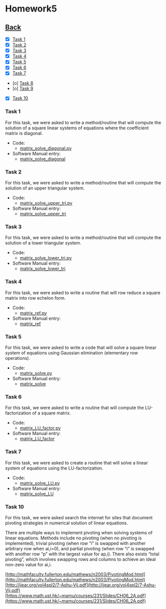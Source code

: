 # Homework5<br>

## [Back](../)

- [x] [Task 1](#task-1)
- [x] [Task 2](#task-2)
- [x] [Task 3](#task-3)
- [x] [Task 4](#task-4)
- [x] [Task 5](#task-5)
- [x] [Task 6](#task-6)
- [x] [Task 7](#task-7)
- [o] [Task 8](#task-8)
- [o] [Task 9](#task-9)
- [x] [Task 10](#task-10)

### Task 1
For this task, we were asked to write a method/routine that will compute the solution of a square linear systems of equations where the coefficient matrix is diagonal.

- Code:
  - [matrix_solve_diagonal.py](Task1/matrix_solve_diagonal.py)
- Software Manual entry:
  - [matrix_solve_diagonal](../software_manual/matrix_solve_diagonal.md)

### Task 2
For this task, we were asked to write a method/routine that will compute the solution of an upper triangular system.

- Code:
  - [matrix_solve_upper_tri.py](Task2/matrix_solve_upper_tri.py)
- Software Manual entry:
  - [matrix_solve_upper_tri](../software_manual/matrix_solve_upper_tri.md)

### Task 3
For this task, we were asked to write a method/routine that will compute the solution of a lower triangular system.

- Code:
  - [matrix_solve_lower_tri.py](Task3/matrix_solve_lower_tri.py)
- Software Manual entry:
  - [matrix_solve_lower_tri](../software_manual/matrix_solve_lower_tri.md)

### Task 4
For this task, we were asked to write a routine that will row reduce a square matrix into row echelon form.

- Code:
  - [matrix_ref.py](Task4/matrix_ref.py)
- Software Manual entry:
  - [matrix_ref](../software_manual/matrix_ref.md)

### Task 5
For this task, we were asked to write a code that will solve a square linear system of equations using Gaussian elimination (elementary row operations).

- Code:
  - [matrix_solve.py](Task5/matrix_solve.py)
- Software Manual entry:
  - [matrix_solve](../software_manual/matrix_solve.md)

### Task 6
For this task, we were asked to write a routine that will compute the LU-factorization of a square matrix. 

- Code:
  - [matrix_LU_factor.py](Task6/matrix_LU_factor.py)
- Software Manual entry:
  - [matrix_LU_factor](../software_manual/matrix_LU_factor.md)

### Task 7
For this task, we were asked to create a routine that will solve a linear system of equations using the LU-factorization.

- Code:
  - [matrix_solve_LU.py](Task7/matrix_solve_LU.py)
- Software Manual entry:
  - [matrix_solve_LU](../software_manual/matrix_solve_LU.md)

### Task 10
  
For this task, we were asked search the internet for sites that document pivoting strategies in numerical solution of linear equations. <br>

There are multiple ways to implement pivoting when solving systems of linear equations. Methods include no pivoting (when no pivoting is implemented), trivial pivoting (when row “i” is swapped with another arbitrary row when ai,i=0), and partial pivoting (when row “i” is swapped with another row “p” with the largest value for ap,i). There also exists “total pivoting”, which involves swapping rows and columns to achieve an ideal non-zero value for ai,i.

[http://mathfaculty.fullerton.edu/mathews/n2003/PivotingMod.html](http://mathfaculty.fullerton.edu/mathews/n2003/PivotingMod.html)<br>
[http://ijear.org/vol4spl2/7-Ashu-Vij.pdf](http://ijear.org/vol4spl2/7-Ashu-Vij.pdf)<br>
[https://www.math.ust.hk/~mamu/courses/231/Slides/CH06_2A.pdf](https://www.math.ust.hk/~mamu/courses/231/Slides/CH06_2A.pdf)<br>